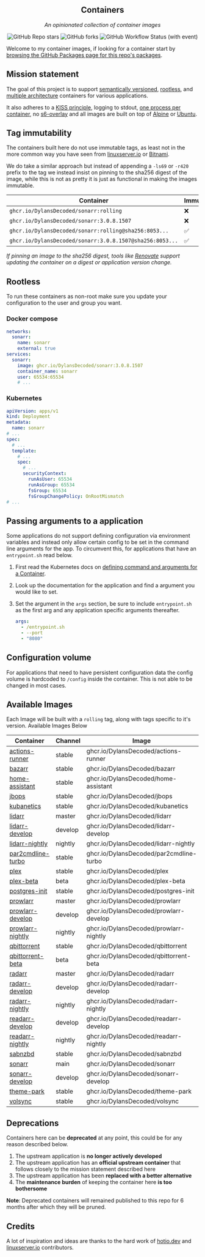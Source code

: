 <!---
NOTE: AUTO-GENERATED FILE
to edit this file, instead edit its template at: ./github/scripts/templates/README.md.j2
-->
<div align="center">


## Containers

_An opinionated collection of container images_

</div>

<div align="center">

![GitHub Repo stars](https://img.shields.io/github/stars/DylansDecoded/containers?style=for-the-badge)
![GitHub forks](https://img.shields.io/github/forks/DylansDecoded/containers?style=for-the-badge)
![GitHub Workflow Status (with event)](https://img.shields.io/github/actions/workflow/status/DylansDecoded/containers/release-scheduled.yaml?style=for-the-badge&label=Scheduled%20Release)

</div>

Welcome to my container images, if looking for a container start by [browsing the GitHub Packages page for this repo's packages](https://github.com/DylansDecoded?tab=packages&repo_name=containers).

## Mission statement

The goal of this project is to support [semantically versioned](https://semver.org/), [rootless](https://rootlesscontaine.rs/), and [multiple architecture](https://www.docker.com/blog/multi-arch-build-and-images-the-simple-way/) containers for various applications.

It also adheres to a [KISS principle](https://en.wikipedia.org/wiki/KISS_principle), logging to stdout, [one process per container](https://testdriven.io/tips/59de3279-4a2d-4556-9cd0-b444249ed31e/), no [s6-overlay](https://github.com/just-containers/s6-overlay) and all images are built on top of [Alpine](https://hub.docker.com/_/alpine) or [Ubuntu](https://hub.docker.com/_/ubuntu).

## Tag immutability

The containers built here do not use immutable tags, as least not in the more common way you have seen from [linuxserver.io](https://fleet.linuxserver.io/) or [Bitnami](https://bitnami.com/stacks/containers).

We do take a similar approach but instead of appending a `-ls69` or `-r420` prefix to the tag we instead insist on pinning to the sha256 digest of the image, while this is not as pretty it is just as functional in making the images immutable.

| Container                                          | Immutable |
|----------------------------------------------------|-----------|
| `ghcr.io/DylansDecoded/sonarr:rolling`                   | ❌         |
| `ghcr.io/DylansDecoded/sonarr:3.0.8.1507`                | ❌         |
| `ghcr.io/DylansDecoded/sonarr:rolling@sha256:8053...`    | ✅         |
| `ghcr.io/DylansDecoded/sonarr:3.0.8.1507@sha256:8053...` | ✅         |

_If pinning an image to the sha256 digest, tools like [Renovate](https://github.com/renovatebot/renovate) support updating the container on a digest or application version change._

## Rootless

To run these containers as non-root make sure you update your configuration to the user and group you want.

### Docker compose

```yaml
networks:
  sonarr:
    name: sonarr
    external: true
services:
  sonarr:
    image: ghcr.io/DylansDecoded/sonarr:3.0.8.1507
    container_name: sonarr
    user: 65534:65534
    # ...
```

### Kubernetes

```yaml
apiVersion: apps/v1
kind: Deployment
metadata:
  name: sonarr
# ...
spec:
  # ...
  template:
    # ...
    spec:
      # ...
      securityContext:
        runAsUser: 65534
        runAsGroup: 65534
        fsGroup: 65534
        fsGroupChangePolicy: OnRootMismatch
# ...
```

## Passing arguments to a application

Some applications do not support defining configuration via environment variables and instead only allow certain config to be set in the command line arguments for the app. To circumvent this, for applications that have an `entrypoint.sh` read below.

1. First read the Kubernetes docs on [defining command and arguments for a Container](https://kubernetes.io/docs/tasks/inject-data-application/define-command-argument-container/).
2. Look up the documentation for the application and find a argument you would like to set.
3. Set the argument in the `args` section, be sure to include `entrypoint.sh` as the first arg and any application specific arguments thereafter.

    ```yaml
    args:
      - /entrypoint.sh
      - --port
      - "8080"
    ```

## Configuration volume

For applications that need to have persistent configuration data the config volume is hardcoded to `/config` inside the container. This is not able to be changed in most cases.

## Available Images

Each Image will be built with a `rolling` tag, along with tags specific to it's version. Available Images Below

Container | Channel | Image
--- | --- | ---
[actions-runner](https://github.com/DylansDecoded/containers/pkgs/container/actions-runner) | stable | ghcr.io/DylansDecoded/actions-runner
[bazarr](https://github.com/DylansDecoded/containers/pkgs/container/bazarr) | stable | ghcr.io/DylansDecoded/bazarr
[home-assistant](https://github.com/DylansDecoded/containers/pkgs/container/home-assistant) | stable | ghcr.io/DylansDecoded/home-assistant
[jbops](https://github.com/DylansDecoded/containers/pkgs/container/jbops) | stable | ghcr.io/DylansDecoded/jbops
[kubanetics](https://github.com/DylansDecoded/containers/pkgs/container/kubanetics) | stable | ghcr.io/DylansDecoded/kubanetics
[lidarr](https://github.com/DylansDecoded/containers/pkgs/container/lidarr) | master | ghcr.io/DylansDecoded/lidarr
[lidarr-develop](https://github.com/DylansDecoded/containers/pkgs/container/lidarr-develop) | develop | ghcr.io/DylansDecoded/lidarr-develop
[lidarr-nightly](https://github.com/DylansDecoded/containers/pkgs/container/lidarr-nightly) | nightly | ghcr.io/DylansDecoded/lidarr-nightly
[par2cmdline-turbo](https://github.com/DylansDecoded/containers/pkgs/container/par2cmdline-turbo) | stable | ghcr.io/DylansDecoded/par2cmdline-turbo
[plex](https://github.com/DylansDecoded/containers/pkgs/container/plex) | stable | ghcr.io/DylansDecoded/plex
[plex-beta](https://github.com/DylansDecoded/containers/pkgs/container/plex-beta) | beta | ghcr.io/DylansDecoded/plex-beta
[postgres-init](https://github.com/DylansDecoded/containers/pkgs/container/postgres-init) | stable | ghcr.io/DylansDecoded/postgres-init
[prowlarr](https://github.com/DylansDecoded/containers/pkgs/container/prowlarr) | master | ghcr.io/DylansDecoded/prowlarr
[prowlarr-develop](https://github.com/DylansDecoded/containers/pkgs/container/prowlarr-develop) | develop | ghcr.io/DylansDecoded/prowlarr-develop
[prowlarr-nightly](https://github.com/DylansDecoded/containers/pkgs/container/prowlarr-nightly) | nightly | ghcr.io/DylansDecoded/prowlarr-nightly
[qbittorrent](https://github.com/DylansDecoded/containers/pkgs/container/qbittorrent) | stable | ghcr.io/DylansDecoded/qbittorrent
[qbittorrent-beta](https://github.com/DylansDecoded/containers/pkgs/container/qbittorrent-beta) | beta | ghcr.io/DylansDecoded/qbittorrent-beta
[radarr](https://github.com/DylansDecoded/containers/pkgs/container/radarr) | master | ghcr.io/DylansDecoded/radarr
[radarr-develop](https://github.com/DylansDecoded/containers/pkgs/container/radarr-develop) | develop | ghcr.io/DylansDecoded/radarr-develop
[radarr-nightly](https://github.com/DylansDecoded/containers/pkgs/container/radarr-nightly) | nightly | ghcr.io/DylansDecoded/radarr-nightly
[readarr-develop](https://github.com/DylansDecoded/containers/pkgs/container/readarr-develop) | develop | ghcr.io/DylansDecoded/readarr-develop
[readarr-nightly](https://github.com/DylansDecoded/containers/pkgs/container/readarr-nightly) | nightly | ghcr.io/DylansDecoded/readarr-nightly
[sabnzbd](https://github.com/DylansDecoded/containers/pkgs/container/sabnzbd) | stable | ghcr.io/DylansDecoded/sabnzbd
[sonarr](https://github.com/DylansDecoded/containers/pkgs/container/sonarr) | main | ghcr.io/DylansDecoded/sonarr
[sonarr-develop](https://github.com/DylansDecoded/containers/pkgs/container/sonarr-develop) | develop | ghcr.io/DylansDecoded/sonarr-develop
[theme-park](https://github.com/DylansDecoded/containers/pkgs/container/theme-park) | stable | ghcr.io/DylansDecoded/theme-park
[volsync](https://github.com/DylansDecoded/containers/pkgs/container/volsync) | stable | ghcr.io/DylansDecoded/volsync


## Deprecations

Containers here can be **deprecated** at any point, this could be for any reason described below.

1. The upstream application is **no longer actively developed**
2. The upstream application has an **official upstream container** that follows closely to the mission statement described here
3. The upstream application has been **replaced with a better alternative**
4. The **maintenance burden** of keeping the container here **is too bothersome**

**Note**: Deprecated containers will remained published to this repo for 6 months after which they will be pruned.

## Credits

A lot of inspiration and ideas are thanks to the hard work of [hotio.dev](https://hotio.dev/) and [linuxserver.io](https://www.linuxserver.io/) contributors.